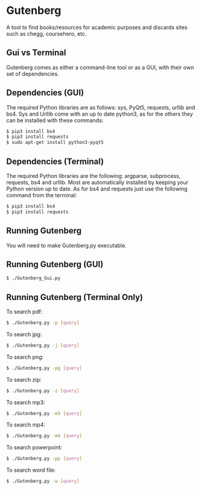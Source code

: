 # Gutenberg
A tool to find books/resources for academic purposes and discards sites such as chegg, coursehero, etc.

## Gui vs Terminal
Gutenberg comes as either a command-line tool or as a GUI, with their own set of dependencies. 

## Dependencies (GUI)
The required Python libraries are as follows: sys, PyQt5, requests, urllib and bs4. Sys and Urllib come with an up to date python3, as for the others they can be installed with these commands:
```bash
$ pip3 install bs4
$ pip3 install requests
$ sudo apt-get install python3-pyqt5
```
## Dependencies (Terminal)
The required Python libraries are the following: argparse, subprocess, requests, bs4 and urllib. Most are automatically installed by keeping your Python version up to date. As for bs4 and requests just use the following command from the terminal:
```bash
$ pip3 install bs4
$ pip3 install requests
```
## Running Gutenberg 
You will need to make Gutenberg.py executable.

## Running Gutenberg (GUI)
```bash
$ ./Gutenberg_Gui.py 
```

## Running Gutenberg (Terminal Only)
To search pdf:
```bash
$ ./Gutenberg.py -p [query] 
```
To search jpg:
```bash
$ ./Gutenberg.py -j [query] 
```
To search png:
```bash
$ ./Gutenberg.py -pg [query] 
```
To search zip:
```bash
$ ./Gutenberg.py -z [query] 
```
To search mp3:
```bash
$ ./Gutenberg.py -m3 [query] 
```
To search mp4:
```bash
$ ./Gutenberg.py -m4 [query] 
```
To search powerpoint:
```bash
$ ./Gutenberg.py -pp [query] 
```
To search word file:
```bash
$ ./Gutenberg.py -w [query] 
```
